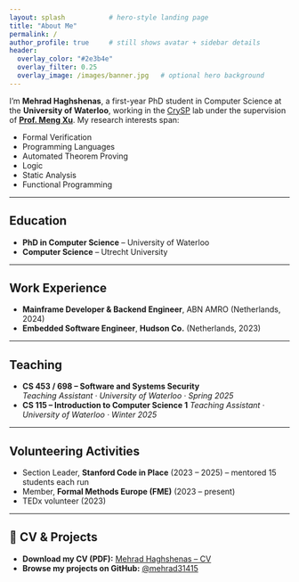 ```yaml
---
layout: splash           # hero-style landing page
title: "About Me"
permalink: /
author_profile: true     # still shows avatar + sidebar details
header:
  overlay_color: "#2e3b4e"
  overlay_filter: 0.25
  overlay_image: /images/banner.jpg   # optional hero background
---
```


I’m **Mehrad Haghshenas**, a first-year PhD student in Computer Science at the **University of Waterloo**, working in the [CrySP](https://crysp.uwaterloo.ca/) lab under the supervision of [**Prof. Meng Xu**](https://cs.uwaterloo.ca/~m285xu/). My research interests span:

- Formal Verification
- Programming Languages 
- Automated Theorem Proving  
- Logic 
- Static Analysis
- Functional Programming

---

## Education
- **PhD in Computer Science** – University of Waterloo
- **Computer Science** – Utrecht University

---

## Work Experience
- **Mainframe Developer & Backend Engineer**, ABN AMRO (Netherlands, 2024)
- **Embedded Software Engineer**, **Hudson Co.** (Netherlands, 2023)

---

## Teaching
- **CS 453 / 698 – Software and Systems Security**  
  *Teaching Assistant · University of Waterloo · Spring 2025*
- **CS 115 – Introduction to Computer Science 1**
  *Teaching Assistant · University of Waterloo · Winter 2025*

---

## Volunteering Activities
- Section Leader, **Stanford Code in Place** (2023 – 2025) – mentored 15 students each run  
- Member, **Formal Methods Europe (FME)** (2023 – present)
- TEDx volunteer (2023)

---

## 📄 CV & Projects

- **Download my CV (PDF):** [Mehrad Haghshenas – CV](/files/Mehrad_Haghshenas.pdf)  
- **Browse my projects on GitHub:** [@mehrad31415](https://github.com/mehrad31415)